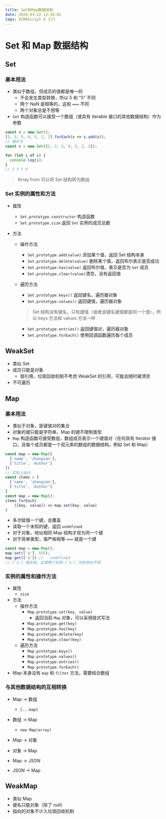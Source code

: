 ```yaml
---
title: Set和Map数据结构
date: 2020-03-22 13:34:01
tags: ECMAScript 6 入门
---
```


# Set 和 Map 数据结构

## Set

### 基本用法

* 类似于数组，但成员的值都是唯一的
	* 不会发生类型转换，所以 5 和 "5" 不同
	* 两个 NaN 是相等的，这和 `===` 不同
	* 两个对象总是不想等
* `Set` 构造函数可以接受一个数组（或具有 iterable 接口的其他数据结构）作为参数

```js
const s = new Set();
[2, 3, 5, 4, 5, 2, 2].forEach(x => s.add(x));
// 等价于
const s = new Set([2, 3, 5, 4, 5, 2, 2]);

for (let i of s) {
  console.log(i);
}
// 2 3 5 4
```

> Array.from 可以将 Set 结构转为数组

### Set 实例的属性和方法

* 属性

	* `Set.prototype.constructor` 构造函数
	* `Set.prototype.size` 返回 `Set` 实例的成员总数

* 方法

	* 操作方法

		* `Set.prototype.add(value)` 添加某个值，返回 Set 结构本身
		* `Set.prototype.delete(value)` 删除某个值，返回布尔表示是否成功
		* `Set.prototype.has(value)` 返回布尔值，表示是否为 `Set` 成员
		* `Set.prototype.clear(value)`清空，没有返回值

	* 遍历方法

		* `Set.prototype.keys()` 返回键名，遍历器对象
		* `Set.prototype.values()` 返回键值，遍历器对象

		> Set 结构没有键名，只有键值（或者说键名键值都是同一个值），所以 keys 方法和 values 方法一样

		* `Set.prototype.entries()` 返回键值对，遍历器对象
		* `Set.prototype.forEach()` 使用回调函数遍历每个成员

## WeakSet

* 类似 Set
* 成员只能是对象
	* 弱引用，垃圾回收机制不考虑 WeakSet 的引用，可能会随时被清空
* 不可遍历

## Map

### 基本用法

* 类似于对象，是键值对的集合
* 对象的键只能是字符串，Map 的键不限制类型
* `Map` 构造函数可接受数组，数组成员表示一个键值对（任何具有 Iterator 接口，且每个成员都是一个双元素的数组的数据结构，例如 Set 和 Map）

```js
const map = new Map([
  ['name', 'zhangsan'],
  ['title', 'Author']
])
// 实际上执行
const items = [
  ['name', 'zhangsan'],
  ['title', 'Author']
]
const map = new Map();
items.forEach(
	([key, value]) => map.set(key, value)
)
```

* 多次赋值一个键，会覆盖
* 读取一个未知的键，返回 `undefined`
* 对于对象，地址相同 Map 结构才视为同一个键
* 对于简单类型，值严格相等 `===` 就是一个键

```js
const map = new Map();
map.set(['a'], 555);
map.get(['a']) //	undefined
// ['a'] 是实例，这里两个实例 ['a'] 内存地址不同
```

### 实例的属性和操作方法

* 属性
	* `size`
* 方法
	* 操作方法
		* `Map.prototype.set(key, value)`
			* 返回当前 `Map` 对象，可以采用链式写法
		* `Map.prototype.get(key)`
		* `Map.prototype.has(key)`
		* `Map.prototype.delete(key)`
		* `Map.prototype.clear(key)`
	* 遍历方法
		* `Map.prototype.keys()`
		* `Map.prototype.values()`
		* `Map.prototype.entries()`
		* `Map.prototype.forEach()`
* Map 本身没有 `map` 和 `filter` 方法，需要结合数组

### 与其他数据结构的互相转换

* Map -> 数组
	* `[...map]`
* 数组 -> Map
	* `new Map(array)`
* Map -> 对象
* 对象 -> Map

* Map -> JSON
* JSON -> Map

## WeakMap

* 类似 Map
* 键名只能对象（除了 null）
* 指向的对象不计入垃圾回收机制